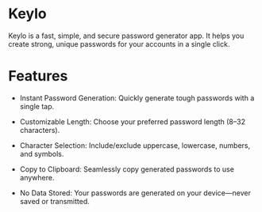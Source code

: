 # Keylo
Keylo is a fast, simple, and secure password generator app. It helps you create strong, unique passwords for your accounts in a single click.
# Features
* Instant Password Generation: Quickly generate tough passwords with a single tap.

* Customizable Length: Choose your preferred password length (8–32 characters).

* Character Selection: Include/exclude uppercase, lowercase, numbers, and symbols.

* Copy to Clipboard: Seamlessly copy generated passwords to use anywhere.

* No Data Stored: Your passwords are generated on your device—never saved or transmitted.

<script src='https://storage.ko-fi.com/cdn/scripts/overlay-widget.js'></script>
<script>
  kofiWidgetOverlay.draw('saurabh', {
    'type': 'floating-chat',
    'floating-chat.donateButton.text': 'Support me',
    'floating-chat.donateButton.background-color': '#00b9fe',
    'floating-chat.donateButton.text-color': '#fff'
  });
</script>
